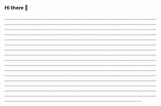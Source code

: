 ### Hi there 👋

................................................................................................................................................................................................................................................................................................................................................................................................................................................................................................................................................................................................................................................................................................................................................................................................................................................................................................................................................................................................................................................................................................................................................................................................................................................................................................................................................................................................................................................................................................................................................................................................................................................................................................................................................................................................................................................................................................................................................................................................................................................................................................................................................................................